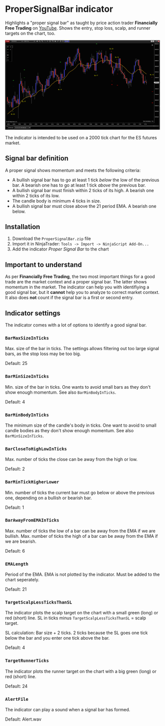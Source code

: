 # ProperSignalBar indicator

Highlights a "proper signal bar" as taught by price action trader **Financially Free Trading** on [YouTube](https://www.youtube.com/watch?v=_U493Pl-dGg). Shows the entry, stop loss, scalp, and runner targets on the chart, too.

![screenshot](screenshot.png)

The indicator is intended to be used on a 2000 tick chart for the ES futures market.

## Signal bar definition
A proper signal shows momentum and meets the following criteria:

- A bullish signal bar has to go at least 1 tick *below* the low of the previous bar. A bearish one has to go at least 1 tick *above* the previous bar.
- A bullish signal bar must finish within 2 ticks of its high. A bearish one within 2 ticks of its low.
- The candle body is minimum 4 ticks in size.
- A bullish signal bar must close above the 21 period EMA. A bearish one below.

## Installation
1. Download the `ProperSignalBar.zip` file 
2. Import it in NinjaTrader: `Tools -> Import -> NinjaScript Add-On...`
3. Add the indicator *Proper Signal Bar* to the chart

## Important to understand
As per **Financially Free Trading**, the two most important things for a good trade are the market context and a proper signal bar. The latter shows momentum in the market. The indicator can help you with  identifiying a good signal bar, but it **cannot** help you to analyze to correct market context. It also does **not** count if the signal bar is a first or second entry. 

## Indicator settings
The indicator comes with a lot of options to identify a good signal bar.

### `BarMaxSizeInTicks`

Max. size of the bar in ticks. The settings allows filtering out too large signal bars, as the stop loss may be too big.

Default: 25


### `BarMinSizeInTicks`

Min. size of the bar in ticks. One wants to avoid small bars as they don't show enough momentum. See also `BarMinBodyInTicks`.

Default: 4


### `BarMinBodyInTicks`

The minimum size of the candle's body in ticks. One want to avoid to small candle bodies as they don't show enough momentum. See also `BarMinSizeInTicks`.


### `BarCloseToHighLowInTicks`

Max. number of ticks the close can be away from the high or low.

Default: 2


### `BarMinTickHigherLower`

Min. number of ticks the current bar must go below or above the previous one, depending on a bullish or bearish bar.

Default: 1


### `BarAwayFromEMAInTicks`

Max. number of ticks the low of a bar can be away from the EMA if we are bullish.
Max. number of ticks the high of a bar can be away from the EMA if we are bearish.

Default: 6


### `EMALength`

Period of the EMA. EMA is not plotted by the indicator. Must be added to the chart seperately.

Default: 21


### `TargetScalpLessTicksThanSL`

The indicator plots the scalp target on the chart with a small green (long) or red (short) line. SL in ticks minus `TargetScalpLessTicksThanSL` = scalp target.

SL calculation: Bar size + 2 ticks. 2 ticks because the SL goes one tick below the bar and you enter one tick above the bar.

Default: 4


### `TargetRunnerTicks`

The indicator plots the runner target on the chart with a big green (long) or red (short) line. 

Default: 24

### `AlertFile`

The indicator can play a sound when a signal bar has formed. 

Default: Alert.wav
